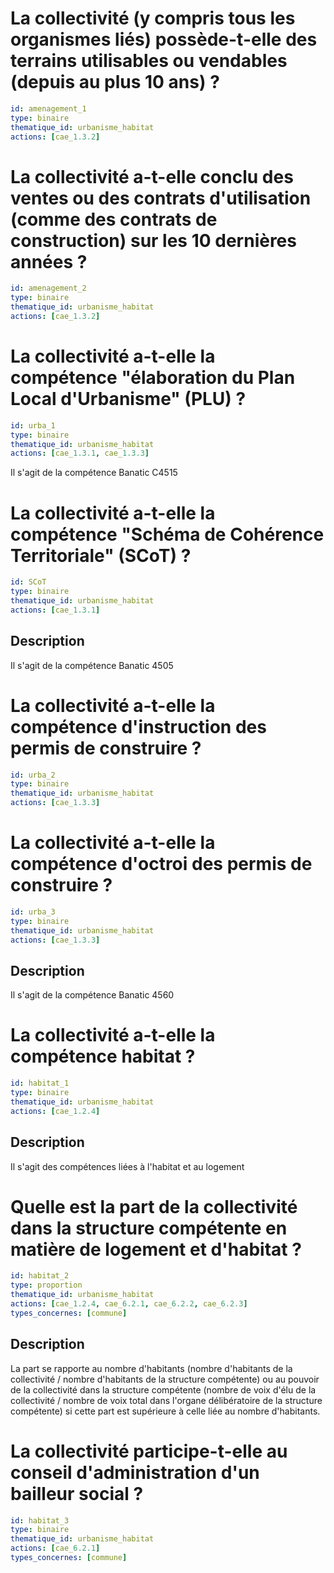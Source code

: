 # La collectivité (y compris tous les organismes liés) possède-t-elle des terrains utilisables ou vendables (depuis au plus 10 ans) ?
```yaml
id: amenagement_1
type: binaire
thematique_id: urbanisme_habitat
actions: [cae_1.3.2]
```

# La collectivité a-t-elle conclu des ventes ou des contrats d'utilisation (comme des contrats de construction) sur les 10 dernières années ?
```yaml
id: amenagement_2
type: binaire
thematique_id: urbanisme_habitat
actions: [cae_1.3.2]
```

# La collectivité a-t-elle la compétence "élaboration du Plan Local d'Urbanisme" (PLU) ?
```yaml
id: urba_1
type: binaire
thematique_id: urbanisme_habitat
actions: [cae_1.3.1, cae_1.3.3]
```
Il s'agit de la compétence Banatic C4515

# La collectivité a-t-elle la compétence "Schéma de Cohérence Territoriale" (SCoT) ?
```yaml
id: SCoT
type: binaire
thematique_id: urbanisme_habitat
actions: [cae_1.3.1]
```
## Description
Il s'agit de la compétence Banatic 4505

# La collectivité a-t-elle la compétence d'instruction des permis de construire ?
```yaml
id: urba_2
type: binaire
thematique_id: urbanisme_habitat
actions: [cae_1.3.3]
```

# La collectivité a-t-elle la compétence d'octroi des permis de construire ?
```yaml
id: urba_3
type: binaire
thematique_id: urbanisme_habitat
actions: [cae_1.3.3]
```
## Description
Il s'agit de la compétence Banatic 4560

# La collectivité a-t-elle la compétence habitat ?
```yaml
id: habitat_1
type: binaire
thematique_id: urbanisme_habitat
actions: [cae_1.2.4]
```
## Description
Il s'agit des compétences liées à l'habitat et au logement

# Quelle est la part de la collectivité dans la structure compétente en matière de logement et d'habitat ?
```yaml
id: habitat_2
type: proportion
thematique_id: urbanisme_habitat
actions: [cae_1.2.4, cae_6.2.1, cae_6.2.2, cae_6.2.3]
types_concernes: [commune]
```
## Description
La part se rapporte au nombre d'habitants (nombre d'habitants de la collectivité / nombre d'habitants de la structure compétente) ou au pouvoir de la collectivité dans la structure compétente (nombre de voix d'élu de la collectivité / nombre de voix total dans l'organe délibératoire de la structure compétente) si cette part est supérieure à celle liée au nombre d'habitants.

# La collectivité participe-t-elle au conseil d'administration d'un bailleur social ?
```yaml
id: habitat_3
type: binaire
thematique_id: urbanisme_habitat
actions: [cae_6.2.1]
types_concernes: [commune]
```
